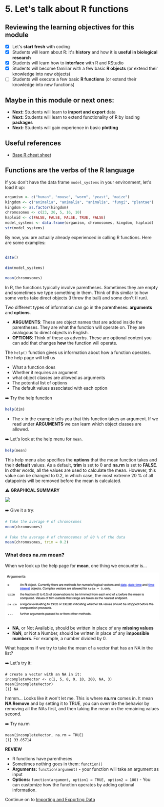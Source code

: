 # 5. Let's talk about R functions

## Reviewing the learning objectives for this module

  - [x] Let's **start fresh** with coding
  - [x] Students will learn about R: it's **history** and how it is **useful in biological research**
  - [x] Students will learn how to **interface** with R and RStudio
  - [x] Students will become familiar with a few basic **R objects** (or extend their knowledge into new objects)
  - [ ] Students will execute a few basic **R functions** (or extend their knowledge into new functions)
    
## Maybe in this module or next ones:
  * **Next:** Students will learn to **import and export** data
  * **Next:** Students will learn to extend functionality of R by loading **packages**
  * **Next:** Students will gain experience in basic **plotting**


## Useful references

 * [Base R cheat sheet](https://iqss.github.io/dss-workshops/R/Rintro/base-r-cheat-sheet.pdf)



## Functions are the verbs of the R language

If you don't have the data frame `model_systems` in your environment, let's load it up: 

```r
organism <- c("human", "mouse", "worm", "yeast", "maize")
kingdom <- c("animalia", "animalia", "animalia", "fungi", "plantae")
kingdom <- as.factor(kingdom)
chromosomes <- c(23, 20, 5, 16, 10)
haploid <- c(FALSE, FALSE, FALSE, TRUE, FALSE)
model_systems <- data.frame(organism, chromosomes, kingdom, haploid)
str(model_systems)
```

By now, you are actually already experienced in calling R functions. Here are some examples:

```r

date()

dim(model_systems)

mean(chromosomes)

```

In R, the functions typically involve parentheses. Sometimes they are empty and sometimes we type something in them. Think of this similar to how some verbs take direct objects (I threw the ball) and some don't (I run). 

Two different types of information can go in the parentheses: **arguments** and **options**.

  * **ARGUMENTS**: These are object names that are added inside the parentheses. They are what the function will operate on. They are analogous to direct objects in English. 
  * **OPTIONS**: Think of these as adverbs. These are optional content you can add that changes **how** the function will operate.

The `help()` function gives us information about how a function operates. The help page will tell us
   * What a function does
   * Whether it requires an argument
   * what object classes are allowed as arguments
   * The potential list of options
   * The default values associated with each option

➡️ Try the help function

```r
help(dim)
```

  * The `x` in the example tells you that this function takes an argument. If we read under **ARGUMENTS** we can learn which object classes are allowed.

➡️ Let's look at the help menu for `mean`.

```r
help(mean)
```

This help menu also specifies the **options** that the mean function takes and their **default** values. As a default, **trim** is set to 0 and **na.rm** is set to **FALSE**. In other words, all the values are used to calculate the mean. However, this value can be changed to 0.2, in which case, the most extreme 20 % of all datapoints will be removed before the mean is calculated. 


⚠️ **GRAPHICAL SUMMARY** 

<img src="webContent/WebContent_Powerpoint_functionGrammar.jpg" width="600">


➡️ Give it a try:

```r
# Take the average # of chromosomes
mean(chromosomes)

# Take the average # of chromosomes of 80 % of the data
mean(chromosomes, trim = 0.2)
```

### What does na.rm mean?

When we look up the help page for **mean**, one thing we encounter is...

<img src="webContent/Screen Shot 2024-01-30 at 7.11.00 PM.png" width="800">

  * **NA**, or Not Available, should be written in place of any **missing values**
  * **NaN**, or Not a Number, should be written in place of any **impossible numbers**. For example, a number divided by 0.

What happens if we try to take the mean of a vector that has an NA in the list? 

➡️ Let's try it:

```
# create a vector with an NA in it:
incompleteVector <- c(2, 5, 8, 9, 10, 200, NA, 3)
mean(incompleteVector)
[1] NA

```

hmmm... Looks like it won't let me. This is where **na.rm** comes in. It mean **NA Remove** and by setting it to TRUE, you can override the behavior by removing all the NAs first, and then taking the mean on the remaining values second.

➡️ Try na.rm

```
mean(incompleteVector, na.rm = TRUE)
[1] 33.85714

```

**REVIEW**

  * R functions have parentheses
  * Sometimes nothing goes in them: `function()`
  * **Arguments:** `function(argument)` - your function will take an argument as input
  * **Options:** `function(argument, option1 = TRUE, option2 = 100)` -  You can customize how the function operates by adding optional information. 


Continue on to [Importing and Exporting Data](06_ImportExport.md)

